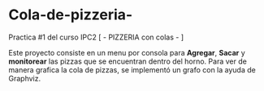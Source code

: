 # Cola-de-pizzeria-
Practica #1 del curso IPC2  [ - PIZZERIA con colas - ]

Este proyecto consiste en un menu por consola para <b>Agregar</b>, <b>Sacar</b> y <b>monitorear</b> las pizzas que se encuentran dentro del horno. Para ver de manera grafica la cola de pizzas, se implementó un grafo con la ayuda de Graphviz.
